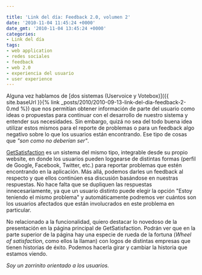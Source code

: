 ```yaml
---

title: 'Link del día: Feedback 2.0, volumen 2'
date: '2010-11-04 11:45:24 +0000'
date_gmt: '2010-11-04 13:45:24 +0000'
categories:
- Link del día
tags:
- web application
- redes sociales
- feedback
- web 2.0
- experiencia del usuario
- user experience
---
```


Alguna vez hablamos de [dos sistemas (Uservoice y Votebox)]({{ site.baseUrl }}{% link _posts/2010/2010-09-13-link-del-dia-feedback-2-0.md %}) que nos permitían obtener información de parte del usuario como ideas o propuestas para continuar con el desarrollo de nuestro sistema y entender sus necesidades. Sin embargo, quizá no sea del todo buena idea utilizar estos mismos para el reporte de problemas o para un feedback algo negativo sobre lo que los usuarios están encontrando. Ese tipo de cosas que _"son como no deberían ser"_.

[GetSatisfaction](http://getsatisfaction.com/) es un sistema del mismo tipo, integrable desde su propio website, en donde los usuarios pueden loggearse de distintas formas (perfil de Google, Facebook, Twitter, etc.) para reportar problemas que estén encontrando en la aplicación. Más allá, podemos darles un feedback al respecto y que ellos continúen esa discusión basándose en nuestras respuestas. No hace falta que se dupliquen las respuestas innecesariamente, ya que un usuario distinto puede elegir la opción "Estoy teniendo el mismo problema" y automáticamente podremos ver cuántos son los usuarios afectados que están involucrados en este problema en particular.

No relacionado a la funcionalidad, quiero destacar lo novedoso de la presentación en la página principal de GetSatisfaction. Podrán ver que en la parte superior de la página hay una especie de rueda de la fortuna (_Wheel of satisfaction_, como ellos la llaman) con logos de distintas empresas que tienen historias de éxito. Podemos hacerla girar y cambiar la historia que estamos viendo.

_Soy un zorrinito orientado a los usuarios._
